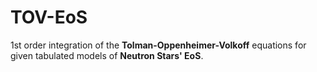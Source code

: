 # TOV-EoS
1st order integration of the **Tolman-Oppenheimer-Volkoff** equations for given tabulated models of **Neutron Stars' EoS**.
